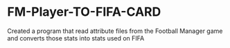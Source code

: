 # FM-Player-TO-FIFA-CARD
Created a program that read attribute files from the Football Manager game and converts those stats into stats used on FIFA
